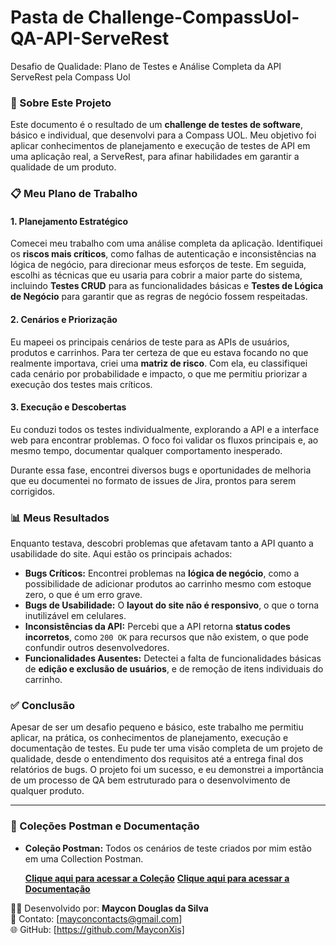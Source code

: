 # Pasta de Challenge-CompassUol-QA-API-ServeRest
Desafio de Qualidade: Plano de Testes e Análise Completa da API ServeRest pela Compass Uol

### **🚀 Sobre Este Projeto**

Este documento é o resultado de um **challenge de testes de software**, básico e individual, que desenvolvi para a Compass UOL. Meu objetivo foi aplicar conhecimentos de planejamento e execução de testes de API em uma aplicação real, a ServeRest, para afinar habilidades em garantir a qualidade de um produto.

### **📋 Meu Plano de Trabalho**

#### **1. Planejamento Estratégico**

Comecei meu trabalho com uma análise completa da aplicação. Identifiquei os **riscos mais críticos**, como falhas de autenticação e inconsistências na lógica de negócio, para direcionar meus esforços de teste. Em seguida, escolhi as técnicas que eu usaria para cobrir a maior parte do sistema, incluindo **Testes CRUD** para as funcionalidades básicas e **Testes de Lógica de Negócio** para garantir que as regras de negócio fossem respeitadas.

#### **2. Cenários e Priorização**

Eu mapeei os principais cenários de teste para as APIs de usuários, produtos e carrinhos. Para ter certeza de que eu estava focando no que realmente importava, criei uma **matriz de risco**. Com ela, eu classifiquei cada cenário por probabilidade e impacto, o que me permitiu priorizar a execução dos testes mais críticos.

#### **3. Execução e Descobertas**

Eu conduzi todos os testes individualmente, explorando a API e a interface web para encontrar problemas. O foco foi validar os fluxos principais e, ao mesmo tempo, documentar qualquer comportamento inesperado.

Durante essa fase, encontrei diversos bugs e oportunidades de melhoria que eu documentei no formato de issues de Jira, prontos para serem corrigidos.

### **📊 Meus Resultados**

Enquanto testava, descobri problemas que afetavam tanto a API quanto a usabilidade do site. Aqui estão os principais achados:

* **Bugs Críticos:** Encontrei problemas na **lógica de negócio**, como a possibilidade de adicionar produtos ao carrinho mesmo com estoque zero, o que é um erro grave.
* **Bugs de Usabilidade:** O **layout do site não é responsivo**, o que o torna inutilizável em celulares.
* **Inconsistências da API:** Percebi que a API retorna **status codes incorretos**, como `200 OK` para recursos que não existem, o que pode confundir outros desenvolvedores.
* **Funcionalidades Ausentes:** Detectei a falta de funcionalidades básicas de **edição e exclusão de usuários**, e de remoção de itens individuais do carrinho.

### **✅ Conclusão**

Apesar de ser um desafio pequeno e básico, este trabalho me permitiu aplicar, na prática, os conhecimentos de planejamento, execução e documentação de testes. Eu pude ter uma visão completa de um projeto de qualidade, desde o entendimento dos requisitos até a entrega final dos relatórios de bugs. O projeto foi um sucesso, e eu demonstrei a importância de um processo de QA bem estruturado para o desenvolvimento de qualquer produto.

---

### **🔗 Coleções Postman e Documentação**

* **Coleção Postman:** Todos os cenários de teste criados por mim estão em uma Collection Postman.

    [**Clique aqui para acessar a Coleção**](https://www.postman.com/mayconcontacts-3320949/workspace/petstore/collection/47360961-575e2e08-d764-4de6-9f19-e1223d3e3378?action=share&source=copy-link&creator=47360961)
    [**Clique aqui para acessar a Documentação**](https://www.postman.com/mayconcontacts-3320949/workspace/petstore/collection/47360961-575e2e08-d764-4de6-9f19-e1223d3e3378?action=share&source=copy-link&creator=47360961)

 👨‍💻 Desenvolvido por: **Maycon Douglas da Silva**  
📧 Contato: [mayconcontacts@gmail.com]  
🌐 GitHub: [https://github.com/MayconXis] 